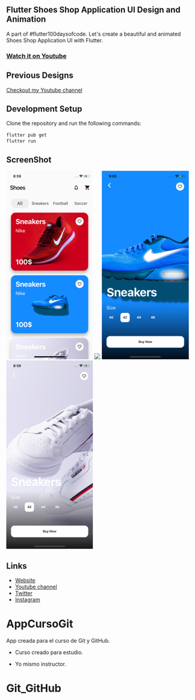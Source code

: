 
## Flutter Shoes Shop Application UI Design and Animation

A part of #flutter100daysofcode. Let's create a beautiful and animated Shoes Shop Application UI with Flutter.

### [Watch it on Youtube](https://youtu.be/lrMCjIYpnjg)

## Previous Designs
[Checkout my Youtube channel](https://youtube.com/afgprogrammer)


## Development Setup
Clone the repository and run the following commands:
```
flutter pub get
flutter run
```

## ScreenShot

<img src="assets/screenshot/one.png" height="500em" />&nbsp;<img src="assets/screenshot/two.png" height="500em" />&nbsp;<img src="assets/screenshot/three.png" height="500em" />&nbsp;<img src="assets/screenshot/four.png" height="500em" />

## Links

* [Website](https://afgprogrammer.com)
* [Youtube channel](https://youtube.com/afgprogrammer)
* [Twitter](https://twitter.com/afgprogrammer)
* [Instagram](https://instagram.com/afgprogrammer)

# AppCursoGit
App creada para el curso de Git y GitHub.

* Curso creado para estudio.

* Yo mismo instructor.

# Git_GitHub
